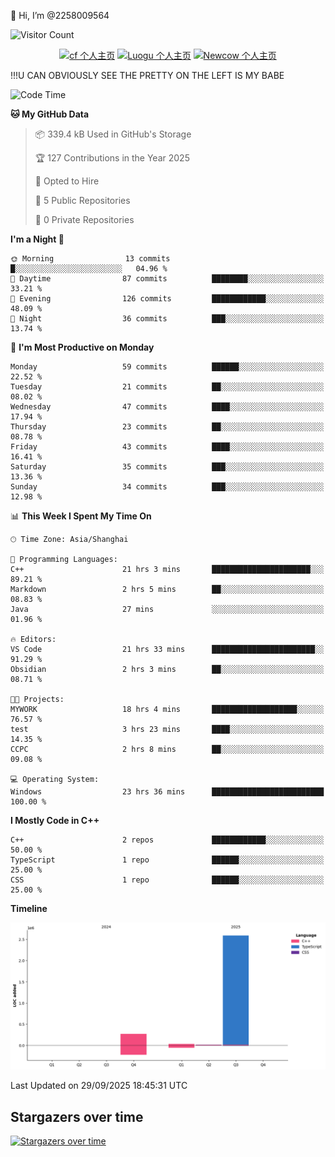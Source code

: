  👋 Hi, I’m @2258009564

![Visitor Count](https://profile-counter.glitch.me/{2258009564}/count.svg)

<!---
2258009564/2258009564 is a ✨ special ✨ repository because its `README.md` (this file) appears on your GitHub profile.
You can click the Preview link to take a look at your changes.
--->

<div align="center">

[![cf 个人主页](https://img.shields.io/badge/codeforces-alisa22580-yellow)](https://codeforces.com/profile/alisa22580)
[![Luogu 个人主页](https://img.shields.io/badge/Luogu-alisa_kujou-blue)](https://www.luogu.com.cn/user/1440708)
[![Newcow 个人主页](https://img.shields.io/badge/nowcoder-lzy-blue)](https://ac.nowcoder.com/acm/contest/profile/51334038)

</div>

!!!U CAN OBVIOUSLY SEE THE PRETTY ON THE LEFT IS MY BABE



<!--START_SECTION:waka-->
![Code Time](http://img.shields.io/badge/Code%20Time-554%20hrs%2056%20mins-blue)

**🐱 My GitHub Data** 

> 📦 339.4 kB Used in GitHub's Storage 
 > 
> 🏆 127 Contributions in the Year 2025
 > 
> 💼 Opted to Hire
 > 
> 📜 5 Public Repositories 
 > 
> 🔑 0 Private Repositories 
 > 
**I'm a Night 🦉** 

```text
🌞 Morning                13 commits          █░░░░░░░░░░░░░░░░░░░░░░░░   04.96 % 
🌆 Daytime                87 commits          ████████░░░░░░░░░░░░░░░░░   33.21 % 
🌃 Evening                126 commits         ████████████░░░░░░░░░░░░░   48.09 % 
🌙 Night                  36 commits          ███░░░░░░░░░░░░░░░░░░░░░░   13.74 % 
```
📅 **I'm Most Productive on Monday** 

```text
Monday                   59 commits          ██████░░░░░░░░░░░░░░░░░░░   22.52 % 
Tuesday                  21 commits          ██░░░░░░░░░░░░░░░░░░░░░░░   08.02 % 
Wednesday                47 commits          ████░░░░░░░░░░░░░░░░░░░░░   17.94 % 
Thursday                 23 commits          ██░░░░░░░░░░░░░░░░░░░░░░░   08.78 % 
Friday                   43 commits          ████░░░░░░░░░░░░░░░░░░░░░   16.41 % 
Saturday                 35 commits          ███░░░░░░░░░░░░░░░░░░░░░░   13.36 % 
Sunday                   34 commits          ███░░░░░░░░░░░░░░░░░░░░░░   12.98 % 
```


📊 **This Week I Spent My Time On** 

```text
🕑︎ Time Zone: Asia/Shanghai

💬 Programming Languages: 
C++                      21 hrs 3 mins       ██████████████████████░░░   89.21 % 
Markdown                 2 hrs 5 mins        ██░░░░░░░░░░░░░░░░░░░░░░░   08.83 % 
Java                     27 mins             ░░░░░░░░░░░░░░░░░░░░░░░░░   01.96 % 

🔥 Editors: 
VS Code                  21 hrs 33 mins      ███████████████████████░░   91.29 % 
Obsidian                 2 hrs 3 mins        ██░░░░░░░░░░░░░░░░░░░░░░░   08.71 % 

🐱‍💻 Projects: 
MYWORK                   18 hrs 4 mins       ███████████████████░░░░░░   76.57 % 
test                     3 hrs 23 mins       ████░░░░░░░░░░░░░░░░░░░░░   14.35 % 
CCPC                     2 hrs 8 mins        ██░░░░░░░░░░░░░░░░░░░░░░░   09.08 % 

💻 Operating System: 
Windows                  23 hrs 36 mins      █████████████████████████   100.00 % 
```

**I Mostly Code in C++** 

```text
C++                      2 repos             ████████████░░░░░░░░░░░░░   50.00 % 
TypeScript               1 repo              ██████░░░░░░░░░░░░░░░░░░░   25.00 % 
CSS                      1 repo              ██████░░░░░░░░░░░░░░░░░░░   25.00 % 
```



**Timeline**

![Lines of Code chart](https://raw.githubusercontent.com/2258009564/2258009564/main/assets/bar_graph.png)


 Last Updated on 29/09/2025 18:45:31 UTC
<!--END_SECTION:waka-->

## Stargazers over time
[![Stargazers over time](https://starchart.cc/2258009564/2258009564.svg?variant=adaptive)](https://starchart.cc/2258009564/2258009564)
